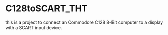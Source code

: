 <h1>C128toSCART_THT</h1>
<p>this is a project to connect an Commodore C128 8-Bit computer to a display with a SCART input device.</p>
